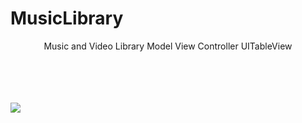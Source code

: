 # MusicLibrary
<p align="center">
Music and Video Library Model View Controller UITableView


  <br><br>  <br><br>
  <img src="http://katikids.com/MusicLibrary.png">
 
  </p>





